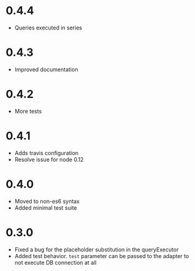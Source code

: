# 0.4.4

- Queries executed in series

# 0.4.3

- Improved documentation

# 0.4.2

- More tests

# 0.4.1

- Adds travis configuration
- Resolve issue for node 0.12

# 0.4.0

- Moved to non-es6 syntax
- Added minimal test suite

# 0.3.0

- Fixed a bug for the placeholder substitution in the queryExecutor
- Added test behavior. `test` parameter can be passed to the adapter to not execute DB connection at all
